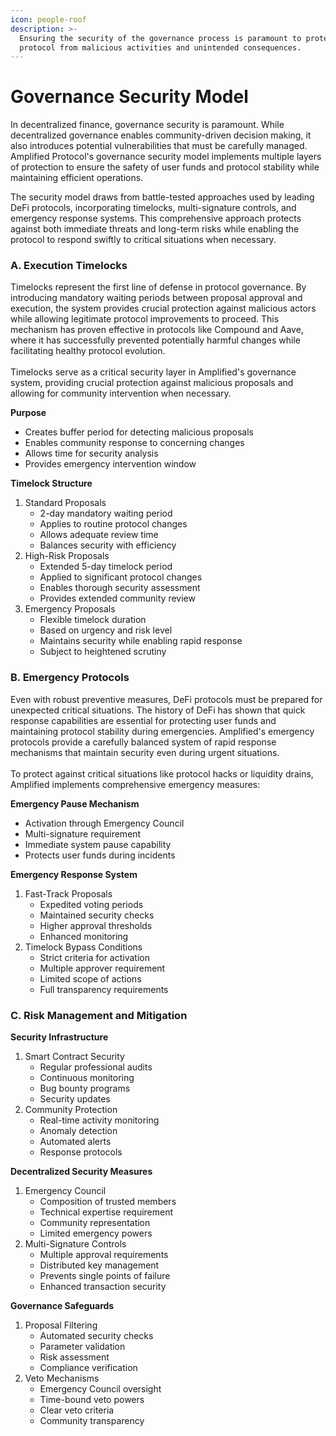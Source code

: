 ```yaml
---
icon: people-roof
description: >-
  Ensuring the security of the governance process is paramount to protect the
  protocol from malicious activities and unintended consequences.
---
```


# Governance Security Model

In decentralized finance, governance security is paramount. While decentralized governance enables community-driven decision making, it also introduces potential vulnerabilities that must be carefully managed. Amplified Protocol's governance security model implements multiple layers of protection to ensure the safety of user funds and protocol stability while maintaining efficient operations.

The security model draws from battle-tested approaches used by leading DeFi protocols, incorporating timelocks, multi-signature controls, and emergency response systems. This comprehensive approach protects against both immediate threats and long-term risks while enabling the protocol to respond swiftly to critical situations when necessary.

### A. Execution Timelocks

Timelocks represent the first line of defense in protocol governance. By introducing mandatory waiting periods between proposal approval and execution, the system provides crucial protection against malicious actors while allowing legitimate protocol improvements to proceed. This mechanism has proven effective in protocols like Compound and Aave, where it has successfully prevented potentially harmful changes while facilitating healthy protocol evolution.\
\
Timelocks serve as a critical security layer in Amplified's governance system, providing crucial protection against malicious proposals and allowing for community intervention when necessary.

**Purpose**

* Creates buffer period for detecting malicious proposals
* Enables community response to concerning changes
* Allows time for security analysis
* Provides emergency intervention window

**Timelock Structure**

1. Standard Proposals
   * 2-day mandatory waiting period
   * Applies to routine protocol changes
   * Allows adequate review time
   * Balances security with efficiency
2. High-Risk Proposals
   * Extended 5-day timelock period
   * Applied to significant protocol changes
   * Enables thorough security assessment
   * Provides extended community review
3. Emergency Proposals
   * Flexible timelock duration
   * Based on urgency and risk level
   * Maintains security while enabling rapid response
   * Subject to heightened scrutiny

### B. Emergency Protocols

Even with robust preventive measures, DeFi protocols must be prepared for unexpected critical situations. The history of DeFi has shown that quick response capabilities are essential for protecting user funds and maintaining protocol stability during emergencies. Amplified's emergency protocols provide a carefully balanced system of rapid response mechanisms that maintain security even during urgent situations.\
\
To protect against critical situations like protocol hacks or liquidity drains, Amplified implements comprehensive emergency measures:

**Emergency Pause Mechanism**

* Activation through Emergency Council
* Multi-signature requirement
* Immediate system pause capability
* Protects user funds during incidents

**Emergency Response System**

1. Fast-Track Proposals
   * Expedited voting periods
   * Maintained security checks
   * Higher approval thresholds
   * Enhanced monitoring
2. Timelock Bypass Conditions
   * Strict criteria for activation
   * Multiple approver requirement
   * Limited scope of actions
   * Full transparency requirements

### C. Risk Management and Mitigation

**Security Infrastructure**

1. Smart Contract Security
   * Regular professional audits
   * Continuous monitoring
   * Bug bounty programs
   * Security updates
2. Community Protection
   * Real-time activity monitoring
   * Anomaly detection
   * Automated alerts
   * Response protocols

**Decentralized Security Measures**

1. Emergency Council
   * Composition of trusted members
   * Technical expertise requirement
   * Community representation
   * Limited emergency powers
2. Multi-Signature Controls
   * Multiple approval requirements
   * Distributed key management
   * Prevents single points of failure
   * Enhanced transaction security

**Governance Safeguards**

1. Proposal Filtering
   * Automated security checks
   * Parameter validation
   * Risk assessment
   * Compliance verification
2. Veto Mechanisms
   * Emergency Council oversight
   * Time-bound veto powers
   * Clear veto criteria
   * Community transparency

